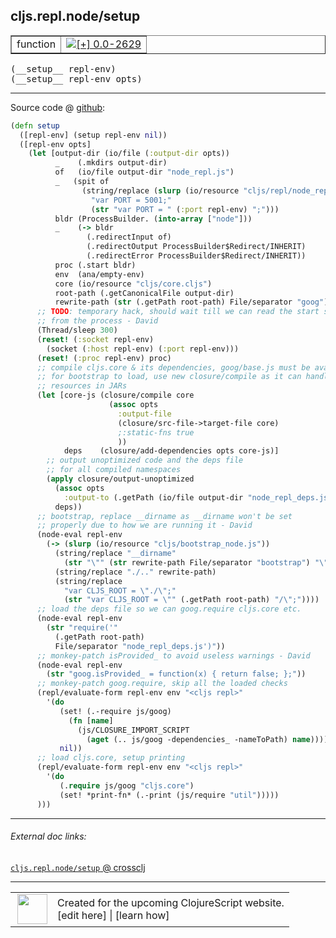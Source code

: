 ## cljs.repl.node/setup



 <table border="1">
<tr>
<td>function</td>
<td><a href="https://github.com/cljsinfo/cljs-api-docs/tree/0.0-2629"><img valign="middle" alt="[+] 0.0-2629" title="Added in 0.0-2629" src="https://img.shields.io/badge/+-0.0--2629-lightgrey.svg"></a> </td>
</tr>
</table>


 <samp>
(__setup__ repl-env)<br>
</samp>
 <samp>
(__setup__ repl-env opts)<br>
</samp>

---







Source code @ [github](https://github.com/clojure/clojurescript/blob/r2644/src/clj/cljs/repl/node.clj#L63-L136):

```clj
(defn setup
  ([repl-env] (setup repl-env nil))
  ([repl-env opts]
    (let [output-dir (io/file (:output-dir opts))
          _    (.mkdirs output-dir)
          of   (io/file output-dir "node_repl.js")
          _   (spit of
                (string/replace (slurp (io/resource "cljs/repl/node_repl.js"))
                  "var PORT = 5001;"
                  (str "var PORT = " (:port repl-env) ";")))
          bldr (ProcessBuilder. (into-array ["node"]))
          _    (-> bldr
                 (.redirectInput of)
                 (.redirectOutput ProcessBuilder$Redirect/INHERIT)
                 (.redirectError ProcessBuilder$Redirect/INHERIT))
          proc (.start bldr)
          env  (ana/empty-env)
          core (io/resource "cljs/core.cljs")
          root-path (.getCanonicalFile output-dir)
          rewrite-path (str (.getPath root-path) File/separator "goog")]
      ;; TODO: temporary hack, should wait till we can read the start string
      ;; from the process - David
      (Thread/sleep 300)
      (reset! (:socket repl-env)
        (socket (:host repl-env) (:port repl-env)))
      (reset! (:proc repl-env) proc)
      ;; compile cljs.core & its dependencies, goog/base.js must be available
      ;; for bootstrap to load, use new closure/compile as it can handle
      ;; resources in JARs
      (let [core-js (closure/compile core
                      (assoc opts
                        :output-file
                        (closure/src-file->target-file core)
                        ;:static-fns true
                        ))
            deps    (closure/add-dependencies opts core-js)]
        ;; output unoptimized code and the deps file
        ;; for all compiled namespaces
        (apply closure/output-unoptimized
          (assoc opts
            :output-to (.getPath (io/file output-dir "node_repl_deps.js")))
          deps))
      ;; bootstrap, replace __dirname as __dirname won't be set
      ;; properly due to how we are running it - David
      (node-eval repl-env
        (-> (slurp (io/resource "cljs/bootstrap_node.js"))
          (string/replace "__dirname"
            (str "\"" (str rewrite-path File/separator "bootstrap") "\""))
          (string/replace "./.." rewrite-path)
          (string/replace
            "var CLJS_ROOT = \"./\";"
            (str "var CLJS_ROOT = \"" (.getPath root-path) "/\";"))))
      ;; load the deps file so we can goog.require cljs.core etc.
      (node-eval repl-env
        (str "require('"
          (.getPath root-path)
          File/separator "node_repl_deps.js')"))
      ;; monkey-patch isProvided_ to avoid useless warnings - David
      (node-eval repl-env
        (str "goog.isProvided_ = function(x) { return false; };"))
      ;; monkey-patch goog.require, skip all the loaded checks
      (repl/evaluate-form repl-env env "<cljs repl>"
        '(do
           (set! (.-require js/goog)
             (fn [name]
               (js/CLOSURE_IMPORT_SCRIPT
                 (aget (.. js/goog -dependencies_ -nameToPath) name))))
           nil))
      ;; load cljs.core, setup printing
      (repl/evaluate-form repl-env env "<cljs repl>"
        '(do
           (.require js/goog "cljs.core")
           (set! *print-fn* (.-print (js/require "util")))))
      )))
```

<!--
Repo - tag - source tree - lines:

 <pre>
clojurescript @ r2644
└── src
    └── clj
        └── cljs
            └── repl
                └── <ins>[node.clj:63-136](https://github.com/clojure/clojurescript/blob/r2644/src/clj/cljs/repl/node.clj#L63-L136)</ins>
</pre>

-->

---



###### External doc links:

[`cljs.repl.node/setup` @ crossclj](http://crossclj.info/fun/cljs.repl.node/setup.html)<br>

---

 <table>
<tr><td>
<img valign="middle" align="right" width="48px" src="http://i.imgur.com/Hi20huC.png">
</td><td>
Created for the upcoming ClojureScript website.<br>
[edit here] | [learn how]
</td></tr></table>

[edit here]:https://github.com/cljsinfo/cljs-api-docs/blob/master/cljsdoc/cljs.repl.node_setup.cljsdoc
[learn how]:https://github.com/cljsinfo/cljs-api-docs/wiki/cljsdoc-files

<!--

This information was too distracting to show to readers, but I'll leave it
commented here since it is helpful to:

- pretty-print the data used to generate this document
- and show how to retrieve that data



The API data for this symbol:

```clj
{:ns "cljs.repl.node",
 :name "setup",
 :type "function",
 :signature ["[repl-env]" "[repl-env opts]"],
 :source {:code "(defn setup\n  ([repl-env] (setup repl-env nil))\n  ([repl-env opts]\n    (let [output-dir (io/file (:output-dir opts))\n          _    (.mkdirs output-dir)\n          of   (io/file output-dir \"node_repl.js\")\n          _   (spit of\n                (string/replace (slurp (io/resource \"cljs/repl/node_repl.js\"))\n                  \"var PORT = 5001;\"\n                  (str \"var PORT = \" (:port repl-env) \";\")))\n          bldr (ProcessBuilder. (into-array [\"node\"]))\n          _    (-> bldr\n                 (.redirectInput of)\n                 (.redirectOutput ProcessBuilder$Redirect/INHERIT)\n                 (.redirectError ProcessBuilder$Redirect/INHERIT))\n          proc (.start bldr)\n          env  (ana/empty-env)\n          core (io/resource \"cljs/core.cljs\")\n          root-path (.getCanonicalFile output-dir)\n          rewrite-path (str (.getPath root-path) File/separator \"goog\")]\n      ;; TODO: temporary hack, should wait till we can read the start string\n      ;; from the process - David\n      (Thread/sleep 300)\n      (reset! (:socket repl-env)\n        (socket (:host repl-env) (:port repl-env)))\n      (reset! (:proc repl-env) proc)\n      ;; compile cljs.core & its dependencies, goog/base.js must be available\n      ;; for bootstrap to load, use new closure/compile as it can handle\n      ;; resources in JARs\n      (let [core-js (closure/compile core\n                      (assoc opts\n                        :output-file\n                        (closure/src-file->target-file core)\n                        ;:static-fns true\n                        ))\n            deps    (closure/add-dependencies opts core-js)]\n        ;; output unoptimized code and the deps file\n        ;; for all compiled namespaces\n        (apply closure/output-unoptimized\n          (assoc opts\n            :output-to (.getPath (io/file output-dir \"node_repl_deps.js\")))\n          deps))\n      ;; bootstrap, replace __dirname as __dirname won't be set\n      ;; properly due to how we are running it - David\n      (node-eval repl-env\n        (-> (slurp (io/resource \"cljs/bootstrap_node.js\"))\n          (string/replace \"__dirname\"\n            (str \"\\\"\" (str rewrite-path File/separator \"bootstrap\") \"\\\"\"))\n          (string/replace \"./..\" rewrite-path)\n          (string/replace\n            \"var CLJS_ROOT = \\\"./\\\";\"\n            (str \"var CLJS_ROOT = \\\"\" (.getPath root-path) \"/\\\";\"))))\n      ;; load the deps file so we can goog.require cljs.core etc.\n      (node-eval repl-env\n        (str \"require('\"\n          (.getPath root-path)\n          File/separator \"node_repl_deps.js')\"))\n      ;; monkey-patch isProvided_ to avoid useless warnings - David\n      (node-eval repl-env\n        (str \"goog.isProvided_ = function(x) { return false; };\"))\n      ;; monkey-patch goog.require, skip all the loaded checks\n      (repl/evaluate-form repl-env env \"<cljs repl>\"\n        '(do\n           (set! (.-require js/goog)\n             (fn [name]\n               (js/CLOSURE_IMPORT_SCRIPT\n                 (aget (.. js/goog -dependencies_ -nameToPath) name))))\n           nil))\n      ;; load cljs.core, setup printing\n      (repl/evaluate-form repl-env env \"<cljs repl>\"\n        '(do\n           (.require js/goog \"cljs.core\")\n           (set! *print-fn* (.-print (js/require \"util\")))))\n      )))",
          :title "Source code",
          :repo "clojurescript",
          :tag "r2644",
          :filename "src/clj/cljs/repl/node.clj",
          :lines [63 136]},
 :full-name "cljs.repl.node/setup",
 :full-name-encode "cljs.repl.node_setup",
 :history [["+" "0.0-2629"]]}

```

Retrieve the API data for this symbol:

```clj
;; from Clojure REPL
(require '[clojure.edn :as edn])
(-> (slurp "https://raw.githubusercontent.com/cljsinfo/cljs-api-docs/catalog/cljs-api.edn")
    (edn/read-string)
    (get-in [:symbols "cljs.repl.node/setup"]))
```

-->
